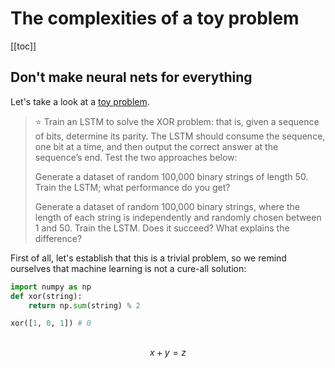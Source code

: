 # The complexities of a toy problem

[[toc]]

## Don't make neural nets for everything

Let's take a look at a [toy problem](https://blog.openai.com/requests-for-research-2/).

> ⭐ Train an LSTM to solve the XOR problem: that is, given a sequence of bits, determine its parity. The LSTM should consume the sequence, one bit at a time, and then output the correct answer at the sequence’s end. Test the two approaches below:
>
> Generate a dataset of random 100,000 binary strings of length 50. Train the LSTM; what performance do you get?
>
> Generate a dataset of random 100,000 binary strings, where the length of each string is independently and randomly chosen between 1 and 50. Train the LSTM. Does it succeed? What explains the difference?

First of all, let's establish that this is a trivial problem, so we remind ourselves that machine learning is not a cure-all solution:
```python
import numpy as np
def xor(string):
    return np.sum(string) % 2

xor([1, 0, 1]) # 0
```

## 

$$x + y = z$$

<link rel="stylesheet" href="https://cdnjs.cloudflare.com/ajax/libs/KaTeX/0.5.1/katex.min.css">
<link rel="stylesheet" href="https://cdn.jsdelivr.net/github-markdown-css/2.2.1/github-markdown.css"/>
